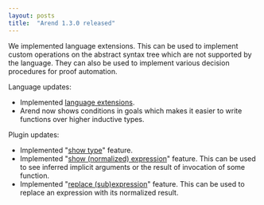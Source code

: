 ```yaml
---
layout: posts
title:  "Arend 1.3.0 released"
---
```


We implemented language extensions.
This can be used to implement custom operations on the abstract syntax tree which are not supported by the language.
They can also be used to implement various decision procedures for proof automation.

Language updates:
* Implemented [language extensions](/about/arend-features#language-extensions).
* Arend now shows conditions in goals which makes it easier to write functions over higher inductive types.

Plugin updates:
* Implemented "[show type](/about/intellij-features#show-types)" feature.
* Implemented "[show (normalized) expression](/about/intellij-features#show-expr)" feature.
  This can be used to see inferred implicit arguments or the result of invocation of some function.
* Implemented "[replace (sub)expression](/about/intellij-features#normalize-expr)" feature.
  This can be used to replace an expression with its normalized result.

